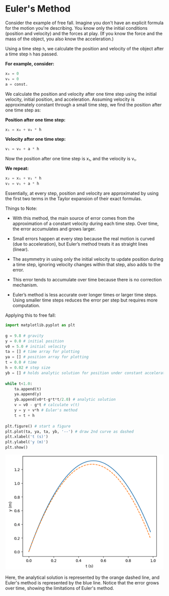 # Euler's Method
Consider the example of free fall. Imagine you don't have an explicit formula for the motion you're describing. You know only the initial conditions (position and velocity) and the forces at play. 
(If you know the force and the mass of the object, you also know the acceleration.)

Using a time step ```h```, we calculate the position and velocity of the object after a time step ```h``` has passed.

**For example, consider:**
```python
x₀ = 0
v₀ = 0
a = const.
```

We calculate the position and velocity after one time step using the initial velocity, initial position, and acceleration. Assuming velocity is approximately constant through a small time step, we find the position after one time step as:

**Position after one time step:**
```python
x₁ = x₀ + v₀ * h
```

**Velocity after one time step:**
```python
v₁ = v₀ + a * h
  ```

Now the position after one time step is x₁, and the velocity is v₁.

**We repeat:**
```python
x₂ = x₁ + v₁ * h  
v₂ = v₁ + a * h
```

Essentially, at every step, position and velocity are approximated by using the first two terms in the Taylor expansion of their exact formulas.

Things to Note:
* With this method, the main source of error comes from the approximation of a constant velocity during each time step. Over time, the error accumulates and grows larger.

* Small errors happen at every step because the real motion is curved (due to acceleration), but Euler’s method treats it as straight lines (linear).

* The asymmetry in using only the initial velocity to update position during a time step, ignoring velocity changes within that step, also adds to the error.

* This error tends to accumulate over time because there is no correction mechanism.
  
* Euler’s method is less accurate over longer times or larger time steps. Using smaller time steps reduces the error per step but requires more computation.

Applying this to free fall:
```python
import matplotlib.pyplot as plt

g = 9.8 # gravity
y = 0.0 # initial position
v0 = 5.0 # initial velocity
ta = [] # time array for plotting
ya = [] # position array for plotting
t = 0.0 # time
h = 0.02 # step size
yb = [] # holds analytic solution for position under constant acceleration

while t<1.0:
    ta.append(t)
    ya.append(y)
    yb.append(v0*t-g*t*t/2.0) # analytic solution
    v = v0 - g*t # calculate v(t)
    y = y + v*h # Euler's method
    t = t + h

plt.figure() # start a figure
plt.plot(ta, ya, ta, yb, '--') # draw 2nd curve as dashed
plt.xlabel('t (s)')
plt.ylabel('y (m)')
plt.show()
```
![Description](images/eulers-method-projectile.png)

Here, the analytical solution is represented by the orange dashed line, and Euler's method is represented by the blue line. Notice that the error grows over time, showing the limitations of Euler's method.
